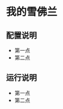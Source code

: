 我的雪佛兰
========================

配置说明
-------------------------------
+ 第一点
+ 第二点

运行说明
-------------------------------
+ 第一点
+ 第二点